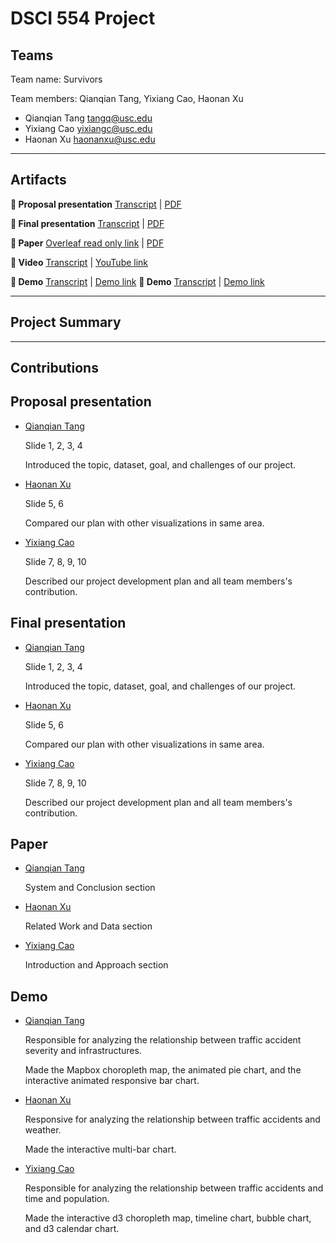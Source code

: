 # DSCI 554 Project
## Teams

Team name: Survivors

Team members: Qianqian Tang, Yixiang Cao, Haonan Xu

- Qianqian Tang <tangq@usc.edu>
- Yixiang Cao <yixiangc@usc.edu>
- Haonan Xu <haonanxu@usc.edu>


---

## Artifacts

__🍿  Proposal presentation__ [Transcript](presentations/proposal/TRANSCRIPT.md) | [PDF](presentations/proposal/presentation.pdf)

__🍿  Final presentation__ [Transcript](presentations/final/PRESENTATION_TRANSCRIPT.md) | [PDF](presentations/final/presentation.pdf)

__📄  Paper__ [Overleaf read only link](https://www.overleaf.com/read/znxnjmmznsbs) | [PDF](paper/paper.pdf)

__🎥  Video__ [Transcript](video/TRANSCRIPT.md) | [YouTube link](https://youtu.be/Uk672-b1vXk)

__🚢  Demo__ [Transcript](video/TRANSCRIPT.md) | [Demo link](https://pdms.usc.edu/dsci-554/projects/<team-name-slug>)
__🚢  Demo__ [Transcript](video/TRANSCRIPT.md) | [Demo link](http://pdms.usc.edu/dsci-554-projects/project-survivors/)

---

## Project Summary

---

## Contributions

## Proposal presentation

- [Qianqian Tang](mailto:tangq@usc.edu) 
  
  Slide 1, 2, 3, 4
  
  Introduced the topic, dataset, goal, and challenges of our project.
- [Haonan Xu](mailto:haonanxu@usc.edu)
  
  Slide 5, 6
  
  Compared our plan with other visualizations in same area.
- [Yixiang Cao](mailto:yixiangc@usc.edu) 
  
  Slide 7, 8, 9, 10
  
  Described our project development plan and all team members's contribution.

## Final presentation

- [Qianqian Tang](mailto:tangq@usc.edu) 
  
  Slide 1, 2, 3, 4
  
  Introduced the topic, dataset, goal, and challenges of our project.
- [Haonan Xu](mailto:haonanxu@usc.edu)
  
  Slide 5, 6
  
  Compared our plan with other visualizations in same area.
- [Yixiang Cao](mailto:yixiangc@usc.edu) 
  
  Slide 7, 8, 9, 10
  
  Described our project development plan and all team members's contribution.

## Paper

- [Qianqian Tang](mailto:tangq@usc.edu) 
  
  System and Conclusion section
- [Haonan Xu](mailto:haonanxu@usc.edu)
  
  Related Work and Data section
- [Yixiang Cao](mailto:yixiangc@usc.edu) 
  
  Introduction and Approach section

## Demo

- [Qianqian Tang](mailto:tangq@usc.edu) 
  
  Responsible for analyzing the relationship between traffic accident severity and infrastructures.
  
  Made the Mapbox choropleth map, the animated pie chart, and the interactive animated responsive bar chart.
- [Haonan Xu](mailto:haonanxu@usc.edu)
  
  Responsive for analyzing the relationship between traffic accidents and weather.
  
  Made the interactive multi-bar chart. 
- [Yixiang Cao](mailto:yixiangc@usc.edu) 
  
  Responsible for analyzing the relationship between traffic accidents and time and population.
  
  Made the interactive d3 choropleth map, timeline chart, bubble chart, and d3 calendar chart.